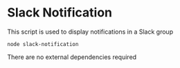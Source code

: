 # Slack Notification 

This script is used to display notifications in a Slack group 

```
node slack-notification
```

There are no external dependencies required

